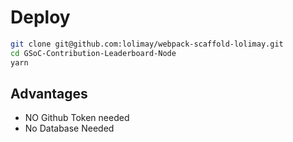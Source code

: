 
# Deploy
````bash
git clone git@github.com:lolimay/webpack-scaffold-lolimay.git
cd GSoC-Contribution-Leaderboard-Node
yarn
````

## Advantages
- NO Github Token needed
- No Database Needed